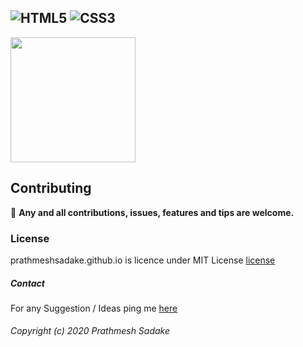 ![HTML5](https://img.shields.io/badge/HTML-orange?logo=HTML5)
![CSS3](https://img.shields.io/badge/CSS-blue?logo=CSS3)
---

<img src="https://pbs.twimg.com/media/Cp_Gw0_XEAA337C.jpg" width=200/>

## Contributing
:loudspeaker:  **Any and all contributions, issues, features and tips are welcome.**

### License
prathmeshsadake.github.io is licence under MIT License [license](https://github.com/PrathmeshSadake/prathmeshsadake.github.io/blob/master/LICENSE)

##### Contact
For any Suggestion / Ideas ping me [here](https://twitter.com/prathmeshSadake)

###### Copyright (c) 2020 Prathmesh Sadake
